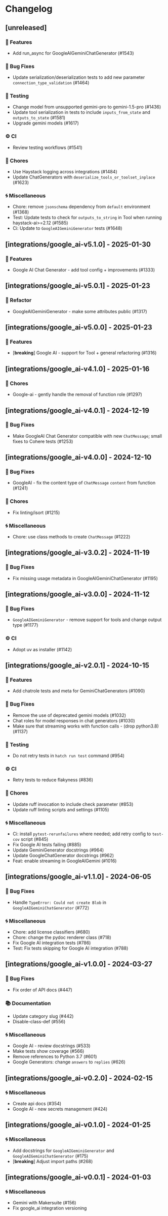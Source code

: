 # Changelog

## [unreleased]

### 🚀 Features

- Add run_async for GoogleAIGeminiChatGenerator (#1543)

### 🐛 Bug Fixes

- Update serialization/deserialization tests to add new parameter `connection_type_validation` (#1464)

### 🧪 Testing

- Change model from unsupported gemini-pro to gemini-1.5-pro (#1436)
- Update tool serialization in tests to include `inputs_from_state` and `outputs_to_state` (#1581)
- Upgrade gemini models (#1617)

### ⚙️ CI

- Review testing workflows (#1541)

### 🧹 Chores

- Use Haystack logging across integrations (#1484)
- Update ChatGenerators with `deserialize_tools_or_toolset_inplace` (#1623)

### 🌀 Miscellaneous

- Chore: remove `jsonschema` dependency from `default` environment (#1368)
- Test: Update tests to check for `outputs_to_string` in Tool when running haystack-ai>=2.12 (#1585)
- Ci: Update to `GoogleAIGeminiGenerator` tests (#1648)

## [integrations/google_ai-v5.1.0] - 2025-01-30

### 🚀 Features

- Google AI Chat Generator - add tool config + improvements (#1333)


## [integrations/google_ai-v5.0.1] - 2025-01-23

### 🚜 Refactor

- GoogleAIGeminiGenerator - make some attributes public (#1317)


## [integrations/google_ai-v5.0.0] - 2025-01-23

### 🚀 Features

- [**breaking**] Google AI - support for Tool + general refactoring (#1316)


## [integrations/google_ai-v4.1.0] - 2025-01-16

### 🧹 Chores

- Google-ai - gently handle the removal of function role (#1297)


## [integrations/google_ai-v4.0.1] - 2024-12-19

### 🐛 Bug Fixes

- Make GoogleAI Chat Generator compatible with new `ChatMessage`; small fixes to Cohere tests (#1253)


## [integrations/google_ai-v4.0.0] - 2024-12-10

### 🐛 Bug Fixes

- GoogleAI - fix the content type of `ChatMessage` `content` from function (#1241)

### 🧹 Chores

- Fix linting/isort (#1215)

### 🌀 Miscellaneous

- Chore: use class methods to create `ChatMessage` (#1222)

## [integrations/google_ai-v3.0.2] - 2024-11-19

### 🐛 Bug Fixes

- Fix missing usage metadata in GoogleAIGeminiChatGenerator (#1195)


## [integrations/google_ai-v3.0.0] - 2024-11-12

### 🐛 Bug Fixes

- `GoogleAIGeminiGenerator` - remove support for tools and change output type (#1177)

### ⚙️ CI

- Adopt uv as installer (#1142)


## [integrations/google_ai-v2.0.1] - 2024-10-15

### 🚀 Features

- Add chatrole tests and meta for GeminiChatGenerators (#1090)

### 🐛 Bug Fixes

- Remove the use of deprecated gemini models (#1032)
- Chat roles for model responses in chat generators (#1030)
- Make sure that streaming works with function calls - (drop python3.8) (#1137)

### 🧪 Testing

- Do not retry tests in `hatch run test` command (#954)

### ⚙️ CI

- Retry tests to reduce flakyness (#836)

### 🧹 Chores

- Update ruff invocation to include check parameter (#853)
- Update ruff linting scripts and settings (#1105)

### 🌀 Miscellaneous

- Ci: install `pytest-rerunfailures` where needed; add retry config to `test-cov` script (#845)
- Fix Google AI tests failing (#885)
- Update GeminiGenerator docstrings (#964)
- Update GoogleChatGenerator docstrings (#962)
- Feat: enable streaming in GoogleAIGemini (#1016)

## [integrations/google_ai-v1.1.0] - 2024-06-05

### 🐛 Bug Fixes

- Handle `TypeError: Could not create Blob` in `GoogleAIGeminiChatGenerator` (#772)

### 🌀 Miscellaneous

- Chore: add license classifiers (#680)
- Chore: change the pydoc renderer class (#718)
- Fix Google AI integration tests (#786)
- Test: Fix tests skipping for Google AI integration (#788)

## [integrations/google_ai-v1.0.0] - 2024-03-27

### 🐛 Bug Fixes

- Fix order of API docs (#447)

### 📚 Documentation

- Update category slug (#442)
- Disable-class-def (#556)

### 🌀 Miscellaneous

- Google AI - review docstrings (#533)
- Make tests show coverage (#566)
- Remove references to Python 3.7 (#601)
- Google Generators: change `answers` to `replies` (#626)

## [integrations/google_ai-v0.2.0] - 2024-02-15

### 🌀 Miscellaneous

- Create api docs (#354)
- Google AI - new secrets management (#424)

## [integrations/google_ai-v0.1.0] - 2024-01-25

### 🌀 Miscellaneous

- Add docstrings for `GoogleAIGeminiGenerator` and `GoogleAIGeminiChatGenerator` (#175)
- [**breaking**] Adjust import paths (#268)

## [integrations/google_ai-v0.0.1] - 2024-01-03

### 🌀 Miscellaneous

- Gemini with Makersuite (#156)
- Fix google_ai integration versioning

<!-- generated by git-cliff -->
